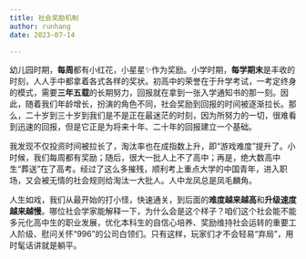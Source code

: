 ```yaml
---
title: 社会奖励机制
author: runhang
date: 2023-07-14

---
```


幼儿园时期，**每周**都有小红花，小星星✨作为奖励。小学时期，**每学期末**是丰收的时刻，人人手中都拿着各式各样的奖状。初高中的荣誉在于升学考试，一考定终身的模式，需要**三年五载**的长期努力，回报就在拿到一张入学通知书的那一刻。因此，随着我们年龄增长，扮演的角色不同，社会奖励到回报的时间被逐渐拉长。那么，二十岁到三十岁到我们是不是正在最迷茫的时刻，因为所努力的一切，很难看到迅速的回报，但是它正是为将来十年、二十年的回报建立一个基础。

我发现不仅投资时间被拉长了，淘汰率也在成指数上升，即“游戏难度”提升了。小时候，我们每周都有奖励；随后，很大一批人上不了高中；再是，绝大数高中生“葬送”在了高考。经过了这么多摧残，顺利考上重点大学的中国青年，进入职场，又会被无情的社会规则给淘汰一大批人。人中龙凤总是凤毛麟角。

人生如戏，我们从最开始的打小怪，快速通关，到后面的**难度越来越高**和**升级速度越来越慢**。哪位社会学家能解释一下，为什么会是这个样子？咱们这个社会能不能多元化高中生的职业发展，优化本科生的自信心培养、奖励维持社会运转的重要工人阶级、慰问关怀“996”的公司白领们。只有这样，玩家们才不会轻易“弃局”，用时髦话讲就是躺平。
